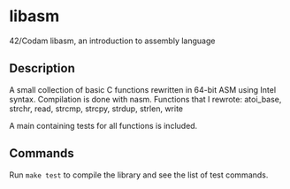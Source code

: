 # libasm
42/Codam libasm, an introduction to assembly language

## Description
A small collection of basic C functions rewritten in 64-bit ASM using Intel syntax.
Compilation is done with nasm.
Functions that I rewrote: atoi_base, strchr, read, strcmp, strcpy, strdup, strlen, write

A main containing tests for all functions is included.

## Commands
Run ```make test``` to compile the library and see the list of test commands.
